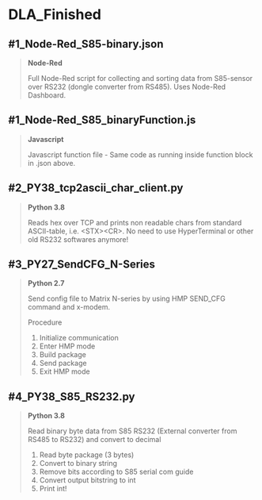 # DLA_Finished

## #1_Node-Red_S85-binary.json
> **Node-Red**
>
> Full Node-Red script for collecting and sorting data from S85-sensor over RS232 (dongle converter from RS485). Uses Node-Red Dashboard.

## #1_Node-Red_S85_binaryFunction.js
> **Javascript**
>
> Javascript function file - Same code as running inside function block in .json above.

## #2_PY38_tcp2ascii_char_client.py
> **Python 3.8**
>
> Reads hex over TCP and prints non readable chars from standard ASCII-table, i.e. \<STX\>\<CR\>. No need to use HyperTerminal or other old RS232 softwares anymore!

## #3_PY27_SendCFG_N-Series
> **Python 2.7**
>
> Send config file to Matrix N-series by using HMP SEND_CFG command and x-modem.
>
> Procedure
> 1. Initialize communication
> 2. Enter HMP mode
> 3. Build package
> 4. Send package
> 5. Exit HMP mode

## #4_PY38_S85_RS232.py
> **Python 3.8**
>
> Read binary byte data from S85 RS232 (External converter from RS485 to RS232) and convert to decimal
> 1. Read byte package (3 bytes)
> 2. Convert to binary string
> 3. Remove bits according to S85 serial com guide
> 4. Convert output bitstring to int
> 5. Print int!
